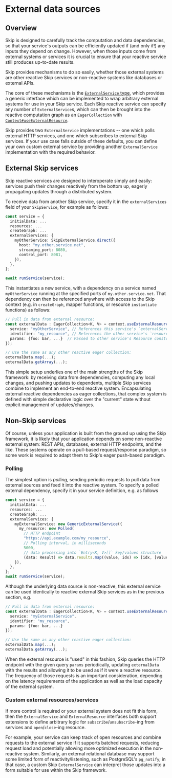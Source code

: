 # External data sources

## Overview

Skip is designed to carefully track the computation and data dependencies, so that your service's outputs can be efficiently updated if (and only if!) any inputs they depend on change.
However, when those inputs come from external systems or services it is crucial to ensure that your reactive service still produces up-to-date results.

Skip provides mechanisms to do so easily, whether those external systems are other reactive Skip services or non-reactive systems like databases or external APIs.

The core of these mechanisms is the [`ExternalService` type](api/api/interfaces/ExternalService), which provides a generic interface which can be implemented to wrap arbitrary external systems for use in your Skip service.
Each Skip reactive service can specify any number of `ExternalService`s, which can then be brought into the reactive computation graph as an `EagerCollection` with [`Context#useExternalResource`](api/api/interfaces/Context#useexternalresource).

Skip provides two `ExternalService` implementations -- one which polls external HTTP services, and one which subscribes to external Skip services.
If your use case falls outside of these defaults, you can define your own custom external service by providing another `ExternalService` implementation with the required behavior.

## External Skip services

Skip reactive services are designed to interoperate simply and easily: services push their changes reactively from the bottom up, eagerly propagating updates through a distributed system.

To receive data from another Skip service, specify it in the `externalServices` field of your `SkipService`, for example as follows:

```typescript
const service = {
  initialData: ...
  resources: ...
  createGraph: ...
  externalServices: {
    myOtherService: SkipExternalService.direct({
      host: "my.other.service.net",
      streaming_port: 8080,
      control_port: 8081,
    }),
  },
};

await runService(service);
```

This instantiates a new service, with a dependency on a service named `myOtherService` running at the specified ports of `my.other.service.net`.
That dependency can then be referenced anywhere with access to the Skip context (e.g. in `createGraph`, mapper functions, or resource `instantiate` functions) as follows:

```typescript
// Pull in data from external resource:
const externalData : EagerCollection<K, V> = context.useExternalResource({
  service: "myOtherService", // References this service's `externalServices` field
  identifier: "my_resource", // References the other service's `resources` field
  params: {foo: bar, ...}  // Passed to other service's Resource constructor
});

// Use the same as any other reactive eager collection:
externalData.map(...);
externalData.getArray(...);
```

This simple setup underlies one of the main strengths of the Skip framework: by receiving data from dependencies, computing any local changes, and pushing updates to dependents, multiple Skip services combine to implement an end-to-end reactive system.
Encapsulating external reactive dependencies as eager collections, that complex system is defined with simple declarative logic over the "current" state without explicit management of updates/changes.

## Non-Skip services

Of course, unless your application is built from the ground up using the Skip framework, it is likely that your application depends on some non-reactive external system: REST APIs, databases, external HTTP endpoints, and the like.
These systems operate on a pull-based request/response paradigm, so some work is required to adapt them to Skip's eager push-based paradigm.

### Polling

The simplest option is *polling*, sending periodic requests to pull data from external sources and feed it into the reactive system.
To specify a polled external dependency, specify it in your service definition, e.g. as follows

```typescript
const service = {
  initialData: ...
  resources: ...
  createGraph: ...
  externalServices: {
    myExternalService: new GenericExternalService({
      my_resource: new Polled(
        // HTTP endpoint
        "https://api.example.com/my_resource",
	    // Polling interval, in milliseconds
        5000,
	    // data processing into `Entry<K, V>[]` key/values structure
        (data: Result) => data.results.map((value, idx) => [idx, [value]]))
    }),
  },
};
await runService(service);
```

Although the underlying data source is non-reactive, this external service can be used identically to reactive external Skip services as in the previous section, e.g.

```typescript
// Pull in data from external resource:
const externalData : EagerCollection<K, V> = context.useExternalResource({
  service: "myExternalService",
  identifier: "my_resource",
  params: {foo: bar, ...}
});

// Use the same as any other reactive eager collection:
externalData.map(...);
externalData.getArray(...);
```

When the external resource is "used" in this fashion, Skip queries the HTTP endpoint with the given query `params` periodically, updating `externalData` with the results and allowing it to be used as if it were a reactive resource.
The frequency of those requests is an important consideration, depending on the latency requirements of the application as well as the load capacity of the external system.

### Custom external resources/services

If more control is required or your external system does not fit this form, then the `ExternalService` and `ExternalResource` interfaces both support extensions to define arbitrary logic for `subscribe`/`unsubscribe`-ing from services and `open`/`close`-ing resource.

For example, your service can keep track of open resources and combine requests to the external service if it supports batched requests, reducing request load and potentially allowing more optimized execution in the non-reactive system.
Similarly, an external relational database may support some limited form of reactivity/listening, such as PostgreSQL's `pg_notify`; in that case, a custom Skip `ExternalService` can interpret those updates into a form suitable for use within the Skip framework.
